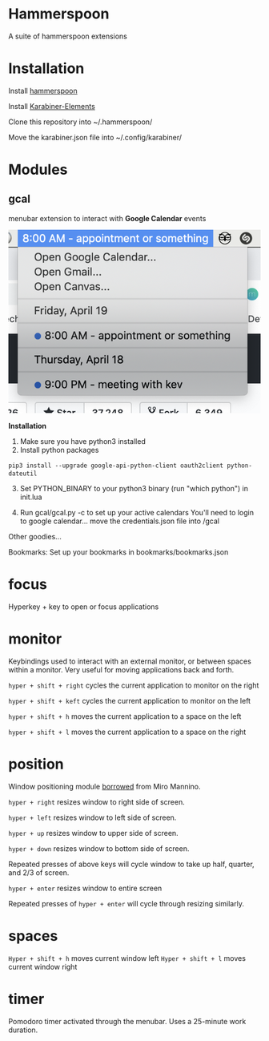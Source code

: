 # Hammerspoon

A suite of hammerspoon extensions

# Installation
Install [hammerspoon](https://www.hammerspoon.org/)

Install [Karabiner-Elements](https://pqrs.org/osx/karabiner/)

Clone this repository into ~/.hammerspoon/

Move the karabiner.json file into ~/.config/karabiner/

# Modules

## gcal

menubar extension to interact with __Google Calendar__ events

![alt text](assets/gcal-preview.png)

**Installation**

1. Make sure you have python3 installed
2. Install python packages

```
pip3 install --upgrade google-api-python-client oauth2client python-dateutil
``` 

3. Set PYTHON_BINARY to your python3 binary (run "which python") in init.lua

4. Run gcal/gcal.py -c to set up your active calendars
You'll need to login to google calendar... move the credentials.json file into /gcal

Other goodies...

Bookmarks: Set up your bookmarks in bookmarks/bookmarks.json

# focus

Hyperkey + key to open or focus applications

# monitor

Keybindings used to interact with an external monitor, or between spaces within a monitor. Very useful for moving applications back and forth.

`hyper + shift + right` cycles the current application to monitor on the right

`hyper + shift + keft` cycles the current application to monitor on the left

`hyper + shift + h` moves the current application to a space on the left

`hyper + shift + l` moves the current application to a space on the right

# position

Window positioning module [borrowed](https://gist.github.com/teknofire/a311390d0427c09e7be6044d09c8d372) from Miro Mannino.

`hyper + right` resizes window to right side of screen.

`hyper + left` resizes window to left side of screen.

`hyper + up` resizes window to upper side of screen.

`hyper + down` resizes window to bottom side of screen.

Repeated presses of above keys will cycle window to take up half, quarter, and 2/3 of screen.

`hyper + enter` resizes window to entire screen

Repeated presses of `hyper + enter` will cycle through resizing similarly.

# spaces

`Hyper + shift + h` moves current window left
`Hyper + shift + l` moves current window right

# timer

Pomodoro timer activated through the menubar. Uses a 25-minute work duration.
